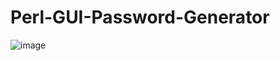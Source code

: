 # Perl-GUI-Password-Generator
![image](https://github.com/km404/Perl-GUI-Password-Generator/assets/137652882/4bb49090-a5fb-43d8-b59f-f63f7f826ecd)
